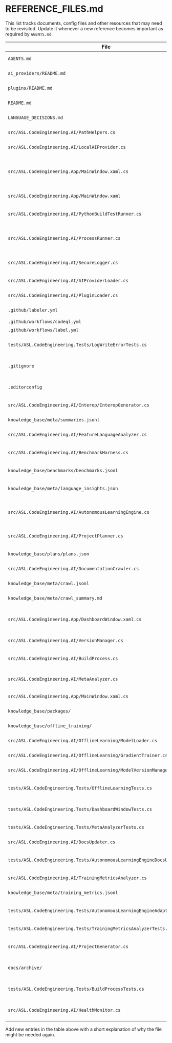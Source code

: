 # REFERENCE_FILES.md


This list tracks documents, config files and other resources that may need to be revisited. Update it whenever a new reference becomes important as required by `AGENTS.md`.

| File | Purpose / When to Review |
|------|--------------------------|
| `AGENTS.md` | Agent design, all high-level decision logic |
| `ai_providers/README.md` | Quick reference for building custom providers |
| `plugins/README.md` | Quick reference for building plugins |
| `README.md` | Environment variables and duplicate name warnings |
| `LANGUAGE_DECISIONS.md` | Overview of language choices and rationale |
| `src/ASL.CodeEngineering.AI/PathHelpers.cs` | Helper for sanitizing provider names |
| `src/ASL.CodeEngineering.AI/LocalAIProvider.cs` | Lightweight offline provider used in tests |
| `src/ASL.CodeEngineering.App/MainWindow.xaml.cs` | Paths respect environment directories; duplicate name warnings; offline mode filter; plugin toggles and summary logging |
| `src/ASL.CodeEngineering.App/MainWindow.xaml` | Lists knowledge packages and plugin management tab |
| `src/ASL.CodeEngineering.AI/PythonBuildTestRunner.cs` | Logs to LOGS_DIR with fallback to executable directory |
| `src/ASL.CodeEngineering.AI/ProcessRunner.cs` | Helper to execute processes and write logs respecting LOGS_DIR; handles log write errors |
| `src/ASL.CodeEngineering.AI/SecureLogger.cs` | Writes encrypted logs when LOG_ENCRYPTION_KEY is set |
| `src/ASL.CodeEngineering.AI/AIProviderLoader.cs` | Loads AI providers and logs duplicate names |
| `src/ASL.CodeEngineering.AI/PluginLoader.cs` | Loads plugins and logs duplicate names |
| `.github/labeler.yml` | Label definitions applied by Labeler workflow |
| `.github/workflows/codeql.yml` | CodeQL analysis workflow |
| `.github/workflows/label.yml` | Handles PR labeling |
| `tests/ASL.CodeEngineering.Tests/LogWriteErrorTests.cs` | Ensures log writes fall back or ignore when directory is read-only |
| `.gitignore` | Excludes generated data and knowledge base content |
| `.editorconfig` | Formatting rules consumed by Visual Studio and dotnet format |
| `src/ASL.CodeEngineering.AI/Interop/InteropGenerator.cs` | Generates wrapper projects for language interop |
| `knowledge_base/meta/summaries.jsonl` | Aggregated summaries from all providers |
| `src/ASL.CodeEngineering.AI/FeatureLanguageAnalyzer.cs` | Recommends languages for new features |
| `src/ASL.CodeEngineering.AI/BenchmarkHarness.cs` | Builds sample projects and records CPU/memory and timing metrics |
| `knowledge_base/benchmarks/benchmarks.jsonl` | Timing results from benchmark harness |
| `knowledge_base/meta/language_insights.json` | Average build times, CPU and memory per language from MetaAnalyzer |
| `src/ASL.CodeEngineering.AI/AutonomousLearningEngine.cs` | Background loop storing self-improvement suggestions; loads `knowledge_base/packages` |
| `src/ASL.CodeEngineering.AI/ProjectPlanner.cs` | Generates module plans from AGENTS.md and runs builds/tests |
| `knowledge_base/plans/plans.json` | Auto-generated per-module plan output |
| `src/ASL.CodeEngineering.AI/DocumentationCrawler.cs` | Fetches docs and stores code snippets |
| `knowledge_base/meta/crawl.jsonl` | JSON lines generated by DocumentationCrawler |
| `knowledge_base/meta/crawl_summary.md` | Human readable crawl summary |
| `src/ASL.CodeEngineering.App/DashboardWindow.xaml.cs` | Displays dashboard of crawl results, plan languages and benchmark metrics |
| `src/ASL.CodeEngineering.AI/VersionManager.cs` | Saves and restores versions under `data/versions` |
| `src/ASL.CodeEngineering.AI/BuildProcess.cs` | Builds a copy in `data/versions` for previewing updates |
| `src/ASL.CodeEngineering.AI/MetaAnalyzer.cs` | Generates `language_insights.json` from benchmarks |
| `src/ASL.CodeEngineering.App/MainWindow.xaml.cs` | Shows learning suggestions and persistent toggle |
| `knowledge_base/packages/` | Markdown guides read by the learning engine |
| `knowledge_base/offline_training/` | Sample datasets loaded on first run |
| `src/ASL.CodeEngineering.AI/OfflineLearning/ModelLoader.cs` | Loads and saves simple `.pt` and `.onnx` models |
| `src/ASL.CodeEngineering.AI/OfflineLearning/GradientTrainer.cs` | Performs basic gradient descent training |
| `src/ASL.CodeEngineering.AI/OfflineLearning/ModelVersionManager.cs` | Archives trained models under `data/models` |
| `tests/ASL.CodeEngineering.Tests/OfflineLearningTests.cs` | Verifies model save/load, training, and version archiving |
| `tests/ASL.CodeEngineering.Tests/DashboardWindowTests.cs` | Ensures dashboard displays plans, insights and benchmarks |
| `tests/ASL.CodeEngineering.Tests/MetaAnalyzerTests.cs` | Verifies benchmark metric aggregation |
| `src/ASL.CodeEngineering.AI/DocsUpdater.cs` | Updates AGENTS and NEXT_STEPS with backups |
| `tests/ASL.CodeEngineering.Tests/AutonomousLearningEngineDocsUpdaterTests.cs` | Verifies DocsUpdater is invoked from AutonomousLearningEngine |
| `src/ASL.CodeEngineering.AI/TrainingMetricsAnalyzer.cs` | Records and aggregates offline training metrics |
| `knowledge_base/meta/training_metrics.jsonl` | Stored metrics used for adaptive learning |
| `tests/ASL.CodeEngineering.Tests/AutonomousLearningEngineAdaptiveTests.cs` | Ensures training metrics alter learning rate and packages |
| `tests/ASL.CodeEngineering.Tests/TrainingMetricsAnalyzerTests.cs` | Verifies metrics are recorded correctly |
| `src/ASL.CodeEngineering.AI/ProjectGenerator.cs` | Scaffolds new projects based on description and language |
| `docs/archive/` | Backups of `AGENTS.md` and `NEXT_STEPS.md` after each learning cycle |
| `tests/ASL.CodeEngineering.Tests/BuildProcessTests.cs` | Ensures BuildProcess archives versions and invokes runner |
| `src/ASL.CodeEngineering.AI/HealthMonitor.cs` | Restarts stalled components and writes health states |
Add new entries in the table above with a short explanation of why the file might be needed again.
